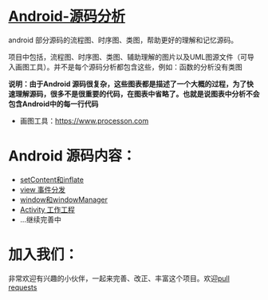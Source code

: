 # [Android-源码分析](https://github.com/JantHsueh/Android-UML-Diagram)

android 部分源码的流程图、时序图、类图，帮助更好的理解和记忆源码。

项目中包括，流程图、时序图、类图、辅助理解的图片以及UML图源文件（可导入画图工具）。并不是每个源码分析都包含这些，例如：函数的分析没有类图

**说明：由于Android 源码很复杂，这些图表都是描述了一个大概的过程，为了快速理解源码，很多不是很重要的代码，在图表中省略了。也就是说图表中分析不会包含Android中的每一行代码**

- 画图工具：https://www.processon.com



# Android 源码内容：

- [setContent和inflate](https://github.com/JantHsueh/AndroidFlowChart/tree/master/setContent%E5%92%8Cinflate)
- [view 事件分发](https://github.com/JantHsueh/AndroidFlowChart/tree/master/view%20%E4%BA%8B%E4%BB%B6%E5%88%86%E5%8F%91)
- [window和windowManager](https://github.com/JantHsueh/AndroidFlowChart/tree/master/window%E5%92%8CwindowManager)
- [Activity 工作工程](https://github.com/JantHsueh/Android-UML-Diagram/tree/master/Activity%20%E5%B7%A5%E4%BD%9C%E8%BF%87%E7%A8%8B)
- ...继续完善中

# 加入我们：

非常欢迎有兴趣的小伙伴，一起来完善、改正、丰富这个项目。欢迎[pull requests](https://github.com/JantHsueh/AndroidFlowChart/pulls)
